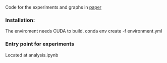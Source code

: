 Code for the experiments and graphs in [paper](./paper.pdf)


### Installation:
The enviroment needs CUDA to build.
conda env create -f environment.yml


### Entry point for experiments
Located at analysis.ipynb
